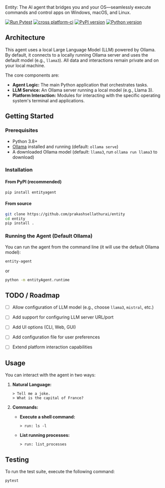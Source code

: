 
Entity: The  AI agent that bridges you and your OS—seamlessly execute commands and control apps on Windows, macOS, and Linux.

[![Run Pytest](https://github.com/prakashsellathurai/entity/actions/workflows/pytest.yml/badge.svg)](https://github.com/prakashsellathurai/entity/actions/workflows/pytest.yml)
[![cross platform-ci](https://github.com/prakashsellathurai/entity/actions/workflows/ci.yml/badge.svg?branch=main)](https://github.com/prakashsellathurai/entity/actions/workflows/ci.yml)
[![PyPI version](https://img.shields.io/pypi/v/entityagent)](https://pypi.org/project/entityagent/)
[![Python version](https://img.shields.io/pypi/pyversions/entityagent)](https://pypi.org/project/entityagent/)


## Architecture
This agent uses a local Large Language Model (LLM) powered by Ollama. By default, it connects to a locally running Ollama server and uses the default model (e.g., `llama3`). All data and interactions remain private and on your local machine.

The core components are:
- **Agent Logic:** The main Python application that orchestrates tasks.
- **LLM Service:** An Ollama server running a local model (e.g., Llama 3).
- **Platform Interaction:** Modules for interacting with the specific operating system's terminal and applications.


## Getting Started
### Prerequisites

- Python 3.8+
- [Ollama](https://ollama.ai/) installed and running (default: `ollama serve`)
- A downloaded Ollama model (default: `llama3`, run `ollama run llama3` to download)



### Installation
#### From PyPI (recommended)

```bash
pip install entityagent
```

#### From source

```bash
git clone https://github.com/prakashsellathurai/entity
cd entity
pip install .
```


### Running the Agent (Default Ollama)


You can run the agent from the command line (it will use the default Ollama model):


```bash
entity-agent
```
or
```bash
python -m entityAgent.runtime
```
## TODO / Roadmap

- [ ] Allow configuration of LLM model (e.g., choose `llama3`, `mistral`, etc.)
- [ ] Add support for configuring LLM server URL/port
- [ ] Add UI options (CLI, Web, GUI)
- [ ] Add configuration file for user preferences
- [ ] Extend platform interaction capabilities



## Usage

You can interact with the agent in two ways:

1.  **Natural Language:**
    ```
    > Tell me a joke.
    > What is the capital of France?
    ```

2.  **Commands:**
    -   **Execute a shell command:**
        ```
        > run: ls -l
        ```
    -   **List running processes:**
        ```
        > run: list_processes
        ```

## Testing

To run the test suite, execute the following command:

```bash
pytest
```
